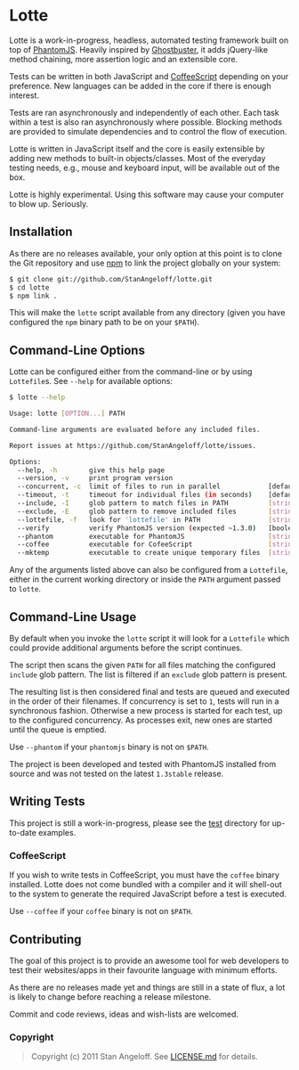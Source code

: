 Lotte
=====

Lotte is a work-in-progress, headless, automated testing framework built on top of [PhantomJS][phantom].
Heavily inspired by [Ghostbuster][ghostbuster], it adds jQuery-like method chaining, more assertion logic and an extensible core.

Tests can be written in both JavaScript and [CoffeeScript][coffee] depending on your preference.
New languages can be added in the core if there is enough interest.

Tests are ran asynchronously and independently of each other. Each task within a test is also ran asynchronously where possible.
Blocking methods are provided to simulate dependencies and to control the flow of execution.

Lotte is written in JavaScript itself and the core is easily extensible by adding new methods to built-in objects/classes.
Most of the everyday testing needs, e.g., mouse and keyboard input, will be available out of the box.

Lotte is highly experimental. Using this software may cause your computer to blow up. Seriously.

  [ghostbuster]: https://github.com/joshbuddy/ghostbuster
  [phantom]:     http://www.phantomjs.org/
  [coffee]:      http://coffeescript.org/

Installation
------------

As there are no releases available, your only option at this point is to clone the Git repository and use [npm][npm] to link the project globally on your system:

```bash
$ git clone git://github.com/StanAngeloff/lotte.git
$ cd lotte
$ npm link .
```

This will make the `lotte` script available from any directory (given you have configured the `npm` binary path to be on your `$PATH`).

  [npm]: http://npmjs.org/

Command-Line Options
--------------------

Lotte can be configured either from the command-line or by using `Lottefile`s.
See `--help` for available options:

```bash
$ lotte --help

Usage: lotte [OPTION...] PATH

Command-line arguments are evaluated before any included files.

Report issues at https://github.com/StanAngeloff/lotte/issues.

Options:
  --help, -h        give this help page
  --version, -v     print program version
  --concurrent, -c  limit of files to run in parallel            [default: 4]
  --timeout, -t     timeout for individual files (in seconds)    [default: 30000]
  --include, -I     glob pattern to match files in PATH          [string]  [default: "**/lotte_*.js"]
  --exclude, -E     glob pattern to remove included files        [string]
  --lottefile, -f   look for 'lottefile' in PATH                 [string]  [default: "Lottefile"]
  --verify          verify PhantomJS version (expected ~1.3.0)   [boolean]  [default: true]
  --phantom         executable for PhantomJS                     [string]  [default: "phantomjs"]
  --coffee          executable for CofeeScript                   [string]  [default: "coffee"]
  --mktemp          executable to create unique temporary files  [string]  [default: "mktemp"]
```

Any of the arguments listed above can also be configured from a `Lottefile`, either in the current working directory or inside the `PATH` argument passed to `lotte`.

Command-Line Usage
------------------

By default when you invoke the `lotte` script it will look for a `Lottefile` which could provide additional arguments before the script continues.

The script then scans the given `PATH` for all files matching the configured `include` glob pattern.
The list is filtered if an `exclude` glob pattern is present.

The resulting list is then considered final and tests are queued and executed in the order of their filenames.
If concurrency is set to `1`, tests will run in a synchronous fashion.
Otherwise a new process is started for each test, up to the configured concurrency. As processes exit, new ones are started until the queue is emptied.

Use `--phantom` if your `phantomjs` binary is not on `$PATH`.

The project is been developed and tested with PhantomJS installed from source and was not tested on the latest `1.3stable` release.

Writing Tests
-------------

This project is still a work-in-progress, please see the [test][test] directory for up-to-date examples.

### CoffeeScript

If you wish to write tests in CoffeeScript, you must have the `coffee` binary installed.
Lotte does not come bundled with a compiler and it will shell-out to the system to generate the required JavaScript before a test is executed.

Use `--coffee` if your `coffee` binary is not on `$PATH`.

  [test]: https://github.com/StanAngeloff/lotte/tree/master/test

Contributing
------------

The goal of this project is to provide an awesome tool for web developers to test their websites/apps in their favourite language with minimum efforts.

As there are no releases made yet and things are still in a state of flux, a lot is likely to change before reaching a release milestone.

Commit and code reviews, ideas and wish-lists are welcomed.


### Copyright

> Copyright (c) 2011 Stan Angeloff. See [LICENSE.md](https://github.com/StanAngeloff/lotte/blob/master/LICENSE.md) for details.
